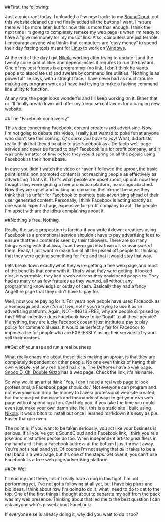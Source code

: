 <!-- 
.. title: You should've seen this coming
.. slug: you-shouldve-seen-this-coming
.. date: 2014/05/13 15:28:57
.. tags: Update, news, music, Facebook 
.. link: 
.. description: 
.. type: text
-->

##First, the following:

Just a quick rant today. I uploaded a few new tracks to my [SoundCloud](https://soundcloud.com/al_hacha), got this website cleaned up and finally added all the buttons I want. I'm sure there will be more later, but for now this is more than enough. I think the next time I'm going to completely remake my web page is when I'm ready to have a "give me money for my music" link. Also, computers are just terrible. I encourage anyone who thinks that computers are "easy money" to spend their day forcing tools meant for [Linux](http://linuxfonts.narod.ru/why.linux.is.not.ready.for.the.desktop.current.html) to work on [Windows](http://forums.opensuse.org/showthread.php/461353-10-Reasons-why-Windows-still-sucks).

At the end of the day I got [Nikola](getnikola.com) working after trying to update it and the twenty some odd utilities and dependencies it requires to run the bastard. One of my best friends is a programmer (no link, I don't think he wants people to associate us) and swears by command line utilities. "Nothing is as powerful" he says, with a straight face. I have never had as much trouble making any program work as I have had trying to make a fucking command line utility to function. 

At any rate, the page looks wonderful and I'll keep working on it. Either that or I'll finally break down and offer my friend sexual favors for a banging new website. 

##The "Facebook controversy"

This [video](https://www.youtube.com/watch?v=oVfHeWTKjag) concerning Facebook, content creators and advertising. Now, I'm not going to debate this video, I really just wanted to poke fun at anyone who didn't see this coming. *Of course you have to pay!* What, did artists really think that they'd be able to use Facebook as a De facto web-page service and never be forced to pay? Facebook is a for profit company, and it was only a matter of time before they would spring on all the people using Facebook as their home base.

In case you didn't watch the video or haven't followed the uproar, the basic point is this: non promoted content is not reaching people as effectively as advertising. That's it. That's what people are upset about, up until now they thought they were getting a free promotion platform, no strings attached. Now they are upset and making an uproar on the Internet because they think that it's unfair for Facebook to promote paid advertising ahead of their user generated content. Personally, I think Facebook is acting exactly as one would expect a huge, expensive for-profit company to act. The people I'm upset with are the idiots complaining about it. 

<!-- TEASER_END -->

##Nothing is free. Nothing. 

Really, the basic proposition is farcical if you write it down: creatives using Facebook as a promotional service shouldn't have to pay advertising fees to ensure that their content is seen by their followers. There are so many things wrong with that idea, I can't even get into them all, or even part of them. Really, I just want to make fun of all the pissed off people for thinking that they were getting something for free and that it would stay that way. 

Lets break down exactly what they were getting:a free web page, and most of the benefits that come with it. That's what they were getting. It looked nice, it was stable, they had a web address they could send people to. They had as many or as few features as they wanted, all without any programming knowledge or outlay of cash. Basically they had a fancy Angelfire page that they didn't have to pay for. 

Well, now you're paying for it. For years now people have used Facebook as a homepage and now it's not free, not if you're trying to use it as an advertising platform. Again, NOTHING IS FREE, why are people surprised by this? What incentive does Facebook have to be "loyal" to all these people? If anything, they are lucky Facebook doesn't just institute a pay to play policy for commercial uses. It would be perfectly fair for Facebook to impose a fee for people who are EXPRESSLY using their service to try and sell their content. 

##Get off your ass and run a real business

What really chaps me about these idiots making an uproar, is that they are completely dependent on other people. No one even thinks of having their own website, yet any real band has one. [The Deftones](http://www.deftones.com/) have a web page, [Snoop D, Oh, Double Gizzo](http://snoopdogg.com/) has a web page. Check the link, it's his name. 

So why would an artist think "Yea, I don't need a real web page to look professional, a Facebook page should do." Not everyone can program and not everyone can drop the money to have a professional web site created, but there are just thousands and thousands of ways to get your own web page without spending a ton. God help you, if you take the time you could even just make your own damn site. Hell, this is a static site I build using [Nikola](www.getnikola.com). It was a bitch to install but once I learned markdown it's easy as pie. Easier than pie even. 

The point is, if you want to be taken seriously, you act like your business is serious. If all you've got is SoundCloud and a Facebook link, I think you're a joke and most other people do too. When independent artists push fliers in my hand and it has a Facebook address at the bottom I just throw it away. You're not a real band yet. Of course I'm not saying that *all* it takes to be a real band is a web page, but it's one of the steps. Get over it, you can't use Facebook as a free web page/advertising platform. 

##Oh Well

I'll end my rant there, I don't really have a dog in this fight. I'm not performing yet, I've not got a following at all yet, but I have big plans and big ideas. I think about how I'm going to do it, what I need to do to get to the top. One of the first things I thought about to separate my self from the pack was my web presence. Thinking about that led me to the best question I can ask anyone who's pissed about Facebook:

If everyone else is already doing it, why did you want to do it too?

 


